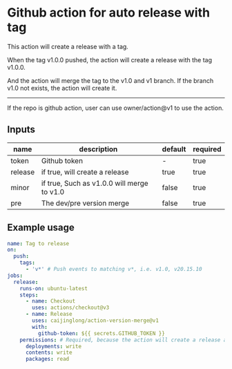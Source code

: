 # Github action for auto release with tag

This action will create a release with a tag.

When the tag v1.0.0 pushed, the action will create a release with the tag v1.0.0.

And the action will merge the tag to the v1.0 and v1 branch. If the branch v1.0 not exists, the action will create it.

----

If the repo is github action, user can use owner/action@v1 to use the action.

## Inputs

| name    | description                                | default | required |
| ------- | ------------------------------------------ | ------- | -------- |
| token   | Github token                               | -       | true     |
| release | if true, will create a release             | true    | true     |
| minor   | if true, Such as v1.0.0 will merge to v1.0 | false   | true     |
| pre     | The dev/pre version merge                  | false   | true     |

## Example usage

```yaml
name: Tag to release
on:
  push:
    tags:
      - 'v*' # Push events to matching v*, i.e. v1.0, v20.15.10
jobs:
  release:
    runs-on: ubuntu-latest
    steps:
      - name: Checkout
        uses: actions/checkout@v3
      - name: Release
        uses: caijinglong/action-version-merge@v1
        with:
          github-token: ${{ secrets.GITHUB_TOKEN }}
    permissions: # Required, because the action will create a release and branch, so need write permission
      deployments: write
      contents: write
      packages: read

```
